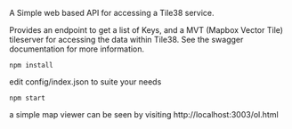 A Simple web based API for accessing a Tile38 service.

Provides an endpoint to get a list of Keys, and a MVT (Mapbox Vector Tile) tileserver for accessing the data within Tile38. See the swagger documentation for more information.

```npm install```

edit config/index.json to suite your needs

```npm start```

a simple map viewer can be seen by visiting http://localhost:3003/ol.html
